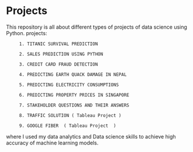 # Projects
This repository is all about different types of projects of data science using Python.
projects:

         
         1. TITANIC SURVIVAL PREDICTION
         
         2. SALES PREDICTION USING PYTHON
         
         3. CREDIT CARD FRAUD DETECTION
         
         4. PREDICTING EARTH QUACK DAMAGE IN NEPAL
         
         5. PREDICTING ELECTRICITY CONSUMPTIONS 
         
         6. PREDICTING PROPERTY PRICES IN SINGAPORE
         
         7. STAKEHOLDER QUESTIONS AND THEIR ANSWERS
         
         8. TRAFFIC SOLUTION ( Tableau Project )
         
         9. GOOGLE FIBER  ( Tableau Project  )
         
where I used my data analytics and Data science skills to achieve high accuracy of machine learning models.
